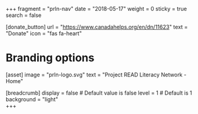 +++
fragment = "prln-nav"
date = "2018-05-17"
weight = 0
sticky = true
search = false

[donate_button]
  url = "https://www.canadahelps.org/en/dn/11623"
  text = "Donate" 
  icon = "fas fa-heart"
 

# Branding options
[asset]
  image = "prln-logo.svg"
  text = "Project READ Literacy Network - Home"
  
[breadcrumb]
  display = false # Default value is false
  level = 1 # Default is 1
  background = "light"  
+++
